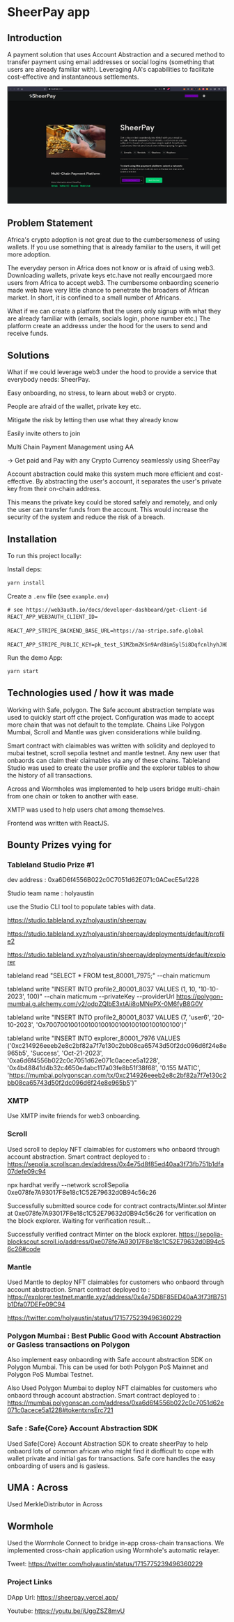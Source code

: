 # SheerPay app

## Introduction

A payment solution that uses Account Abstraction and a secured method to transfer payment using email addresses or social logins  (something that users are already familiar with). Leveraging AA's capabilities to facilitate cost-effective and instantaneous settlements.

![home](./sheerpay1.png)

## Problem Statement

Africa's crypto adoption is not great due to the cumbersomeness of using wallets.  If you use something that is already familiar to the users, it will get more adoption.

The everyday person in Africa does not know or is afraid of using web3.  Downloading wallets, private keys etc.have not really encourgaed more users from Africa to accept web3. The cumbersome onbaording scenerio made web have very little chance to penetrate the broaders of African market. In short, it is confined to a small number of Africans.

What if we can create a platform that the users only signup with what they are already familiar with (emails, socials login, phone number etc.)  The platform create an addresss under the hood for the users to send and receive funds.

## Solutions

What if we could leverage web3 under the hood to provide a service that everybody needs: SheerPay.

Easy onboarding, no stress, to learn about web3 or crypto.

People are afraid of the wallet, private key etc.

Mitigate the risk by letting then use what they already know

Easily invite others to join

Multi Chain Payment Management using AA

-> Get paid and Pay with any Crypto Currency seamlessly using SheerPay

Account abstraction could make this system much more efficient and cost-effective. By abstracting the user's account, it separates the user's private key from their on-chain address.

This means the private key could be stored safely and remotely, and only the user can transfer funds from the account. This would increase the security of the system and reduce the risk of a breach.

## Installation

To run this project locally:

Install deps:

```bash
yarn install
```

Create a `.env` file (see `example.env`)

```
# see https://web3auth.io/docs/developer-dashboard/get-client-id
REACT_APP_WEB3AUTH_CLIENT_ID=

REACT_APP_STRIPE_BACKEND_BASE_URL=https://aa-stripe.safe.global

REACT_APP_STRIPE_PUBLIC_KEY=pk_test_51MZbmZKSn9ArdBimSyl5i8DqfcnlhyhJHD8bF2wKrGkpvNWyPvBAYtE211oHda0X3Ea1n4e9J9nh2JkpC7Sxm5a200Ug9ijfoO

```

Run the demo App:

```bash
yarn start
```

## Technologies used / how it was made

Working with Safe, polygon. The Safe account abstraction template was used to quickly start off cthe project. Configuration was made to accept more chain that was not default to the template. Chains Like Polygon Mumbai, Scroll and Mantle was given considerations while building. 

Smart contract with claimables was written with solidity and deployed to mubai testnet, scroll sepolia testnet and mantle testnet. Any new user that onbaords can claim their claimables via any of these chains.
Tableland Studio was used to create the user profile and the explorer tables to show the history of all transactions.

Across and Wormholes was implemented to help users bridge multi-chain from one chain or token to another with ease.

XMTP was used to help users chat among themselves.

Frontend was written with ReactJS.

## Bounty Prizes vying for

### Tableland Studio Prize #1

dev address : 0xa6D6f4556B022c0C7051d62E071c0ACecE5a1228

Studio team name : holyaustin

use the Studio CLI tool to populate tables with data.

<https://studio.tableland.xyz/holyaustin/sheerpay>

<https://studio.tableland.xyz/holyaustin/sheerpay/deployments/default/profile2>

<https://studio.tableland.xyz/holyaustin/sheerpay/deployments/default/explorer>

tableland read "SELECT * FROM test_80001_7975;" --chain maticmum

tableland write "INSERT INTO profile2_80001_8037 VALUES (1, 10, '10-10-2023', 100)" --chain maticmum --privateKey --providerUrl <https://polygon-mumbai.g.alchemy.com/v2/odpZQIbE3xtAii8qMNePX-0M6fyB8G0V>

tableland write "INSERT INTO profile2_80001_8037 VALUES (7, 'user6', '20-10-2023', 'Ox700700100100100100100100100100100100100')"

tableland write "INSERT INTO explorer_80001_7976 VALUES ('0xc214926eeeb2e8c2bf82a7f7e130c2bb08ca65743d50f2dc096d6f24e8e965b5', 'Success', 'Oct-21-2023', '0xa6d6f4556b022c0c7051d62e071c0acece5a1228', '0x4b48841d4b32c4650e4abc117a03fe8b51f38f68', '0.155 MATIC', '<https://mumbai.polygonscan.com/tx/0xc214926eeeb2e8c2bf82a7f7e130c2bb08ca65743d50f2dc096d6f24e8e965b5>')"

### XMTP

Use XMTP invite friends for web3 onboarding.

### Scroll

Used scroll to deploy NFT claimables for customers who onbaord through account abstraction. Smart contract deployed to : <https://sepolia.scrollscan.dev/address/0x4e75d8f85ed40aa3f73fb751b1dfa07defe09c94>

npx hardhat verify --network scrollSepolia 0xe078fe7A93017F8e18c1C52E79632d0B94c56c26

Successfully submitted source code for contract
contracts/Minter.sol:Minter at 0xe078fe7A93017F8e18c1C52E79632d0B94c56c26
for verification on the block explorer. Waiting for verification result...

Successfully verified contract Minter on the block explorer.
<https://sepolia-blockscout.scroll.io/address/0xe078fe7A93017F8e18c1C52E79632d0B94c56c26#code>

### Mantle

Used Mantle to deploy NFT claimables for customers who onbaord through account abstraction. Smart contract deployed to : <https://explorer.testnet.mantle.xyz/address/0x4e75D8F85ED40aA3f73fB751b1Dfa07DEFe09C94>

<https://twitter.com/holyaustin/status/1715775239496360229>

### Polygon Mumbai : Best Public Good with Account Abstraction or Gasless transactions on Polygon

Also implement easy onbaording with Safe account abstraction SDK on Polygon Mumbai. This can be used for both Polygon PoS Mainnet and Polygon PoS Mumbai Testnet.

Also Used Polygon Mumbai to deploy NFT claimables for customers who onbaord through account abstraction. Smart contract deployed to : <https://mumbai.polygonscan.com/address/0xa6d6f4556b022c0c7051d62e071c0acece5a1228#tokentxnsErc721>

### Safe : Safe{Core} Account Abstraction SDK

Used Safe{Core} Account Abstraction SDK to create sheerPay to help onbaord lots of common african who might find it diofficult to cope with wallet private and initial gas for transactions. Safe core handles the easy onboarding of users and is gasless.

## UMA : Across

Used MerkleDistributor in Across

## Wormhole

Used the Wormhole Connect to bridge in-app cross-chain transactions. We implemented cross-chain application using Wormhole's automatic relayer.

Tweet: <https://twitter.com/holyaustin/status/1715775239496360229>

### Project Links

DApp Url: https://sheerpay.vercel.app/

Youtube: https://youtu.be/iUggZSZ8mvU
